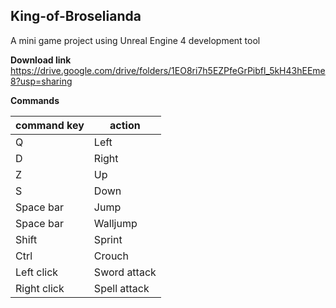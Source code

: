  ## King-of-Broselianda
A mini game project using Unreal Engine 4 development tool

**Download link**
https://drive.google.com/drive/folders/1EO8ri7h5EZPfeGrPibfl_5kH43hEEme8?usp=sharing

**Commands**

command key | action
------------ | -------------
Q | Left
D | Right
Z | Up
S | Down
Space bar | Jump
Space bar | Walljump
Shift | Sprint
Ctrl | Crouch
Left click | Sword attack
Right click | Spell attack

